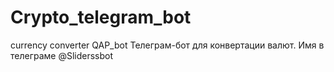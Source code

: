 # Crypto_telegram_bot
currency converter
QAP_bot
Телеграм-бот для конвертации валют. Имя в телеграме @Sliderssbot
